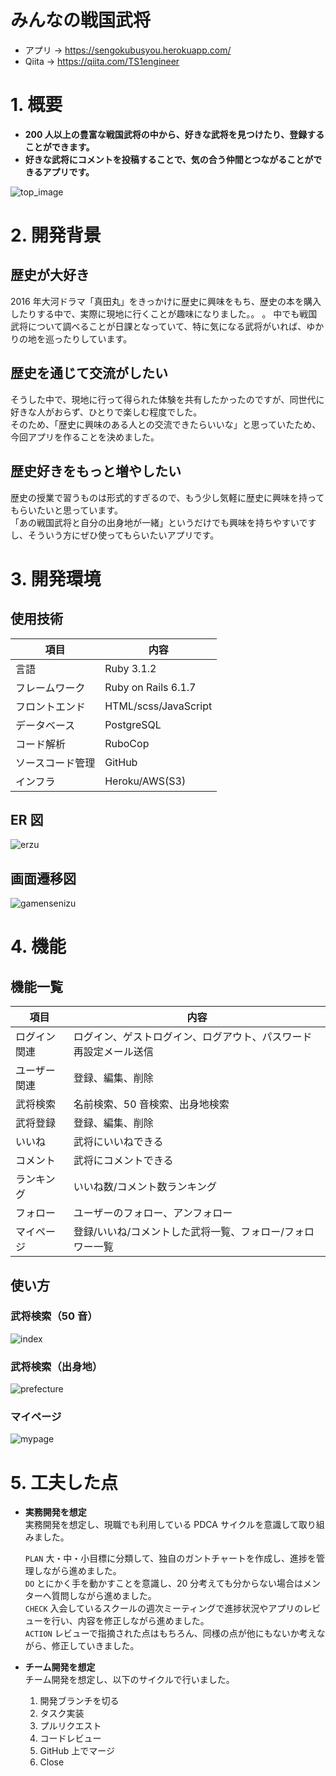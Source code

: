 # みんなの戦国武将

- アプリ → https://sengokubusyou.herokuapp.com/
- Qiita → https://qiita.com/TS1engineer

# 1. 概要

- **200 人以上の豊富な戦国武将の中から、好きな武将を見つけたり、登録することができます。**
- **好きな武将にコメントを投稿することで、気の合う仲間とつながることができるアプリです。**

![top_image](https://user-images.githubusercontent.com/105146615/204910630-1ec301e0-2701-43ca-bc03-8863a79f6f4d.png)

# 2. 開発背景

## 歴史が大好き

2016 年大河ドラマ「真田丸」をきっかけに歴史に興味をもち、歴史の本を購入したりする中で、実際に現地に行くことが趣味になりました。。 。
中でも戦国武将について調べることが日課となっていて、特に気になる武将がいれば、ゆかりの地を巡ったりしています。

## 歴史を通じて交流がしたい

そうした中で、現地に行って得られた体験を共有したかったのですが、同世代に好きな人がおらず、ひとりで楽しむ程度でした。  
そのため、「歴史に興味のある人との交流できたらいいな」と思っていたため、今回アプリを作ることを決めました。

## 歴史好きをもっと増やしたい

歴史の授業で習うものは形式的すぎるので、もう少し気軽に歴史に興味を持ってもらいたいと思っています。  
「あの戦国武将と自分の出身地が一緒」というだけでも興味を持ちやすいですし、そういう方にぜひ使ってもらいたいアプリです。

# 3. 開発環境

## 使用技術

| 項目             | 内容                 |
| ---------------- | -------------------- |
| 言語             | Ruby 3.1.2           |
| フレームワーク   | Ruby on Rails 6.1.7  |
| フロントエンド   | HTML/scss/JavaScript |
| データベース     | PostgreSQL           |
| コード解析       | RuboCop              |
| ソースコード管理 | GitHub               |
| インフラ         | Heroku/AWS(S3)       |

## ER 図

![erzu](https://user-images.githubusercontent.com/105146615/204910877-4aff8843-c80e-4d43-8cc6-1f05d6b5c85a.png)

## 画面遷移図

![gamensenizu](https://user-images.githubusercontent.com/105146615/205252286-3a8418e0-d705-4b3c-965c-90818c3ee370.png)

# 4. 機能

## 機能一覧

| 項目         | 内容                                                             |
| ------------ | ---------------------------------------------------------------- |
| ログイン関連 | ログイン、ゲストログイン、ログアウト、パスワード再設定メール送信 |
| ユーザー関連 | 登録、編集、削除                                                 |
| 武将検索     | 名前検索、50 音検索、出身地検索                                  |
| 武将登録     | 登録、編集、削除                                                 |
| いいね       | 武将にいいねできる                                               |
| コメント     | 武将にコメントできる                                             |
| ランキング   | いいね数/コメント数ランキング                                    |
| フォロー     | ユーザーのフォロー、アンフォロー                                 |
| マイページ   | 登録/いいね/コメントした武将一覧、フォロー/フォロワー一覧        |

## 使い方

### 武将検索（50 音）

![index](https://user-images.githubusercontent.com/105146615/204918007-0e2f2fc2-5331-40ba-886a-d6a2aea3f146.gif)

### 武将検索（出身地）

![prefecture](https://user-images.githubusercontent.com/105146615/204918036-d40a3699-050d-4341-9916-2c82eb583395.gif)

### マイページ

![mypage](https://user-images.githubusercontent.com/105146615/204918063-db0e3c09-2096-424a-8db8-6df72d4487b9.gif)

# 5. 工夫した点

- **実務開発を想定**  
  実務開発を想定し、現職でも利用している PDCA サイクルを意識して取り組みました。

  `PLAN`
  大・中・小目標に分類して、独自のガントチャートを作成し、進捗を管理しながら進めました。  
  `DO`
  とにかく手を動かすことを意識し、20 分考えても分からない場合はメンターへ質問しながら進めました。  
  `CHECK`
  入会しているスクールの週次ミーティングで進捗状況やアプリのレビューを行い、内容を修正しながら進めました。  
  `ACTION`
  レビューで指摘された点はもちろん、同様の点が他にもないか考えながら、修正していきました。

- **チーム開発を想定**  
  チーム開発を想定し、以下のサイクルで行いました。
  1. 開発ブランチを切る
  1. タスク実装
  1. プルリクエスト
  1. コードレビュー
  1. GitHub 上でマージ
  1. Close
